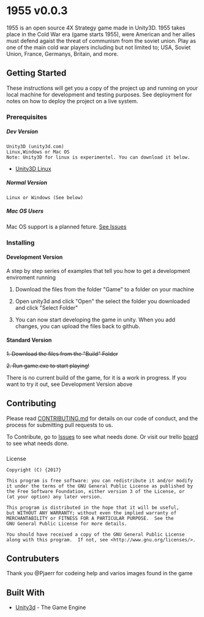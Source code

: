 # 1955 v0.0.3
1955 is an open source 4X Strategy game made in Unity3D. 1955 takes place in the Cold War era (game starts 1955), were American and her allies must defend agaist the threat of communism from the soviet union. Play as one of the main cold war players including but not limited to; USA, Soviet Union, France, Germanys, Britain, and more. 

## Getting Started
These instructions will get you a copy of the project up and running on your local machine for development and testing purposes. See deployment for notes on how to deploy the project on a live system.


### Prerequisites


##### Dev Version
~~~
Unity3D (unity3d.com)
Linux,Windows or Mac OS
Note: Unity3D for linux is experimentel. You can download it below.
~~~
* [Unity3D Linux](http://beta.unity3d.com/download/2b451a7da81d/public_download.html)
##### Normal Version
~~~ 
Linux or Windows (See below)
~~~
##### Mac OS Users

Mac OS support is a planned feture. 
[See Issues](https://github.com/EPrograming/Project-Strategy/issues/11)

### Installing

#### Development Version
A step by step series of examples that tell you how to get a development enviroment running

1. Download the files from the folder "Game" to a folder on your machine

2. Open unity3d and click "Open" the select the folder you downloaded and click "Select Folder"

3. You can now start developing the game in unity. When you add changes, you can upload the files back to github.

#### Standard Version

~~1. Download the files from the "Build" Folder~~

~~2. Run game.exe to start playing!~~

There is no current build of the game, for it is a work in progress. If you want to try it out, see Development Version above
## Contributing

Please read [CONTRIBUTING.md](https://github.com/EPrograming/1955/blob/master/CONTRIBUTING) for details on our code of conduct, and the process for submitting pull requests to us.

To Contribute, go to [Issues](https://github.com/EPrograming/1955/issues) to see what needs done.
Or visit our trello [board](https://trello.com/b/djtV6J8C/project-strategy) to see what needs done.

###
License

    Copyright (C) {2017}

    This program is free software: you can redistribute it and/or modify
    it under the terms of the GNU General Public License as published by
    the Free Software Foundation, either version 3 of the License, or
    (at your option) any later version.

    This program is distributed in the hope that it will be useful,
    but WITHOUT ANY WARRANTY; without even the implied warranty of
    MERCHANTABILITY or FITNESS FOR A PARTICULAR PURPOSE.  See the
    GNU General Public License for more details.

    You should have received a copy of the GNU General Public License
    along with this program.  If not, see <http://www.gnu.org/licenses/>.


## Contrubuters
Thank you @Pjaerr for codeing help and varios images found in the game
## Built With

* [Unity3d](http://www.unity3d.com) - The Game Engine



